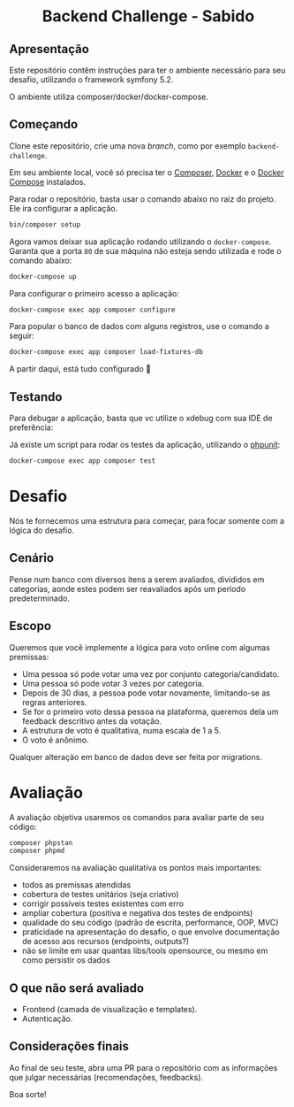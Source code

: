 <div align="center">
    <h1 align="center">Backend Challenge - Sabido</h1>
</div>

## Apresentação

Este repositório contêm instruções para ter o ambiente necessário para seu desafio, utilizando o framework symfony 5.2.

O ambiente utiliza composer/docker/docker-compose.

## Começando

Clone este repositório, crie uma nova _branch_, como por exemplo `backend-challenge`.

Em seu ambiente local, você só precisa ter o [Composer](https://getcomposer.org/download/), [Docker](https://www.docker.com/get-started) e o [Docker Compose](https://docs.docker.com/compose/) instalados.

Para rodar o repositório, basta usar o comando abaixo no raiz do projeto. Ele ira configurar a aplicação.

```bash
bin/composer setup
```

Agora vamos deixar sua aplicação rodando utilizando o `docker-compose`.
Garanta que a porta `80` de sua máquina não esteja sendo utilizada e rode o comando abaixo:

```bash
docker-compose up
```

Para configurar o primeiro acesso a aplicação:

```bash
docker-compose exec app composer configure
```

Para popular o banco de dados com alguns registros, use o comando a seguir:

```bash
docker-compose exec app composer load-fixtures-db
```

A partir daqui, está tudo configurado 🚀

## Testando

Para debugar a aplicação, basta que vc utilize o xdebug com sua IDE de preferência:

Já existe um script para rodar os testes da aplicação, utilizando o [phpunit](https://phpunit.de/):

```bash
docker-compose exec app composer test
```

# Desafio

Nós te fornecemos uma estrutura para começar, para focar somente com a lógica do desafio.

## Cenário

Pense num banco com diversos itens a serem avaliados, divididos em categorias, aonde estes podem ser reavaliados após um período predeterminado.

## Escopo

Queremos que você implemente a lógica para voto online com algumas premissas:
* Uma pessoa só pode votar uma vez por conjunto categoria/candidato.
* Uma pessoa só pode votar 3 vezes por categoria.
* Depois de 30 dias, a pessoa pode votar novamente, limitando-se as regras anteriores.
* Se for o primeiro voto dessa pessoa na plataforma, queremos dela um feedback descritivo antes da votação.
* A estrutura de voto é qualitativa, numa escala de 1 a 5.
* O voto é anônimo.

Qualquer alteração em banco de dados deve ser feita por migrations.

# Avaliação

A avaliação objetiva usaremos os comandos para avaliar parte de seu código:
```bash
composer phpstan
composer phpmd
```

Consideraremos na avaliação qualitativa os pontos mais importantes:
* todos as premissas atendidas
* cobertura de testes unitários (seja criativo)
* corrigir possíveis testes existentes com erro
* ampliar cobertura (positiva e negativa dos testes de endpoints)
* qualidade do seu código (padrão de escrita, performance, OOP, MVC)
* praticidade na apresentação do desafio, o que envolve documentação de acesso aos recursos (endpoints, outputs?)
* não se limite em usar quantas libs/tools opensource, ou mesmo em como persistir os dados

## O que não será avaliado

* Frontend (camada de visualização e templates).
* Autenticação.

## Considerações finais

Ao final de seu teste, abra uma PR para o repositório com as informações que julgar necessárias (recomendações, feedbacks).

Boa sorte!
